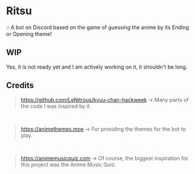 # Ritsu
🎶 A bot on Discord based on the game of guessing the anime by its Ending or Opening theme!

## WIP

Yes, it is not ready yet and I am actively working on it, it shouldn't be long.

## Credits

> https://github.com/LeNitrous/kyuu-chan-hackweek -> Many parts of the code I was inspired by it.

<br>

> https://animethemes.moe -> For providing the themes for the bot to play.

<br>

> https://animemusicquiz.com -> Of course, the biggest inspiration for this project was the Anime Music Quiz.
